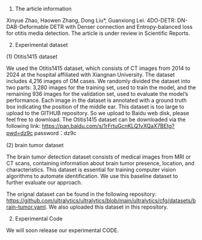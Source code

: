 1. The article information
   
Xinyue Zhao, Haowen Zhang, Dong Liu*, Guanxiong Lei. 4DO-DETR: DN-DAB-Deformable DETR with Denser connection and Entropy-balanced loss for otitis media detection.
The article is under review in Scientific Reports.


2. Experimental dataset
   
(1) Otitis1415 dataset

We used the Otitis1415 dataset, which consists of CT images from 2014 to 2024 at the hospital affiliated with Xiangnan University. The dataset includes 4,216 images of OM cases. We randomly divided the dataset into two parts: 3,280 images for the training set, used to train the model, and the remaining 936 images for the validation set, used to evaluate the model’s performance. Each image in the dataset is annotated with a ground truth box indicating the position of the middle ear.
This dataset is too large to upload to the GITHUB repository. So we upload to Baidu web disk, please feel free to download.
The Otitis1415 dataset can be downloaded via the following link:
https://pan.baidu.com/s/1rFrtuGcnKLQ1vXQaX7BEtg?pwd=dz9c 
password：dz9c


(2) brain tumor dataset

The brain tumor detection dataset consists of medical images from MRI or CT scans, containing information about brain tumor presence, location, and characteristics. This dataset is essential for training computer vision algorithms to automate identification. We use this baseline dataset to further evaluate our approach.

The orignal dataset can be found in the following repository:
https://github.com/ultralytics/ultralytics/blob/main/ultralytics/cfg/datasets/brain-tumor.yaml.
We also uploaded this dataset in this repository.

2. Experimental Code

We will soon release our experimental CODE.
